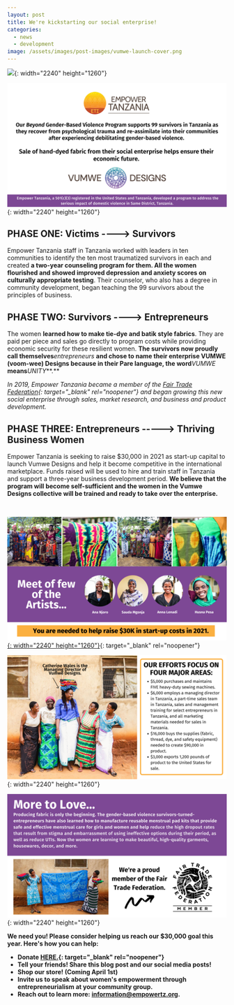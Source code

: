 ```yaml
---
layout: post
title: We're kickstarting our social enterprise!
categories:
  - news
  - development
image: /assets/images/post-images/vumwe-launch-cover.png
---
```


![](/uploads/vumwe-launch1.png){: width="2240" height="1260"}

![](/uploads/vumwe-launch-2.png){: width="2240" height="1260"}

## **PHASE ONE: Victims ----&gt; Survivors**

Empower Tanzania staff in Tanzania worked with leaders in ten communities to identify the ten most traumatized survivors in each and created **a two-year counseling program for them. All the women flourished and showed improved depression and anxiety scores on culturally appropriate testing**. Their counselor, who also has a degree in community development, began teaching the 99 survivors about the principles of business.

## **PHASE TWO: Survivors ----&gt; Entrepreneurs**

The women **learned how to make tie-dye and batik style fabrics**. They are paid per piece and sales go directly to program costs while providing economic security for these resilient women. **The survivors now proudly call themselves***entrepreneurs* **and chose to name their enterprise VUMWE (voom-wee) Designs because in their Pare language, the word***VUMWE* **means***UNITY***.**

*In 2019, Empower Tanzania became a member of the [Fair Trade Federation](https://www.fairtradefederation.org/){: target="_blank" rel="noopener"} and began growing this new social enterprise through sales, market research, and business and product development.*

## PHASE THREE: Entrepreneurs -----&gt; Thriving Business Women

Empower Tanzania is seeking to raise $30,000 in 2021 as start-up capital to launch Vumwe Designs and help it become competitive in the international marketplace. Funds raised will be used to hire and train staff in Tanzania and support a three-year business development period. **We believe that the program will become self-sufficient and the women in the Vumwe Designs collective will be trained and ready to take over the enterprise.**

&nbsp;

[![](/uploads/vumwe-launch-3.png){: width="2240" height="1260"}](https://bit.ly/37PvvXn){: target="_blank" rel="noopener"}

![](/uploads/2021/02/26/were-kickstarting-our-social-enterprise/blog-post---vumwe-5-1.png){: width="2240" height="1260"}

![](/uploads/vumwe-launch-5.png){: width="2240" height="1260"}

**We need you\! Please consider helping us reach our $30,000 goal this year. Here's how you can help:**

* **Donate [HERE.](https://bit.ly/37PvvXn){: target="_blank" rel="noopener"}**
* **Tell your friends\! Share this blog post and our social media posts\!**
* **Shop our store\! (Coming April 1st)**
* **Invite us to speak about women's empowerment through entrepreneurialism at your community group.**
* **Reach out to learn more: information@empowertz.org.**
